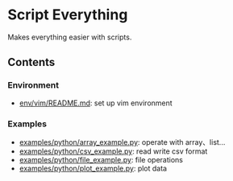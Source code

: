 # Script Everything

Makes everything easier with scripts.

## Contents

### Environment

* [env/vim/README.md](env/vim/README.md): set up vim environment

### Examples

* [examples/python/array_example.py](examples/python/array_example.py): operate with array、list...
* [examples/python/csv_example.py](examples/python/csv_example.py): read write csv format
* [examples/python/file_example.py](examples/python/file_example.py): file operations
* [examples/python/plot_example.py](examples/python/plot_example.py): plot data
